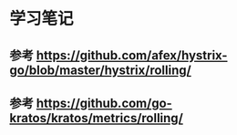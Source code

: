# 学习笔记

## 参考 https://github.com/afex/hystrix-go/blob/master/hystrix/rolling/
## 参考 https://github.com/go-kratos/kratos/metrics/rolling/